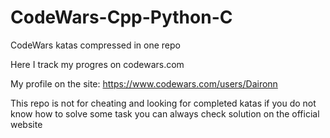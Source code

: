 # CodeWars-Cpp-Python-C
CodeWars katas compressed in one repo


Here I track my progres on codewars.com

My profile on the site:
https://www.codewars.com/users/Daironn

This repo is not for cheating and looking for completed katas if you do not know how to solve some task 
you can always check solution on the official website

